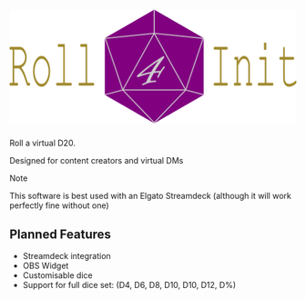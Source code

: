 # ![Roll4Init](roll4init.png)
Roll a virtual D20.

Designed for content creators and virtual DMs

> [!NOTE]
> This software is best used with an Elgato Streamdeck
> (although it will work perfectly fine without one)

## Planned Features
- Streamdeck integration
- OBS Widget
- Customisable dice
- Support for full dice set: (D4, D6, D8, D10, D10, D12, D%)
